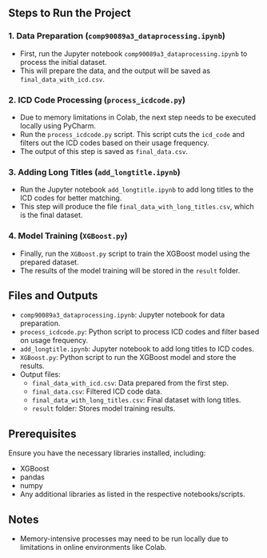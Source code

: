 ## Steps to Run the Project

### 1. Data Preparation (`comp90089a3_dataprocessing.ipynb`)

- First, run the Jupyter notebook `comp90089a3_dataprocessing.ipynb` to process the initial dataset.
- This will prepare the data, and the output will be saved as `final_data_with_icd.csv`.

### 2. ICD Code Processing (`process_icdcode.py`)

- Due to memory limitations in Colab, the next step needs to be executed locally using PyCharm.
- Run the `process_icdcode.py` script. This script cuts the `icd_code` and filters out the ICD codes based on their usage frequency.
- The output of this step is saved as `final_data.csv`.

### 3. Adding Long Titles (`add_longtitle.ipynb`)

- Run the Jupyter notebook `add_longtitle.ipynb` to add long titles to the ICD codes for better matching.
- This step will produce the file `final_data_with_long_titles.csv`, which is the final dataset.

### 4. Model Training (`XGBoost.py`)

- Finally, run the `XGBoost.py` script to train the XGBoost model using the prepared dataset.
- The results of the model training will be stored in the `result` folder.

## Files and Outputs

- `comp90089a3_dataprocessing.ipynb`: Jupyter notebook for data preparation.
- `process_icdcode.py`: Python script to process ICD codes and filter based on usage frequency.
- `add_longtitle.ipynb`: Jupyter notebook to add long titles to ICD codes.
- `XGBoost.py`: Python script to run the XGBoost model and store the results.
- Output files:
  - `final_data_with_icd.csv`: Data prepared from the first step.
  - `final_data.csv`: Filtered ICD code data.
  - `final_data_with_long_titles.csv`: Final dataset with long titles.
  - `result` folder: Stores model training results.

## Prerequisites

Ensure you have the necessary libraries installed, including:
- XGBoost
- pandas
- numpy
- Any additional libraries as listed in the respective notebooks/scripts.

## Notes

- Memory-intensive processes may need to be run locally due to limitations in online environments like Colab.
